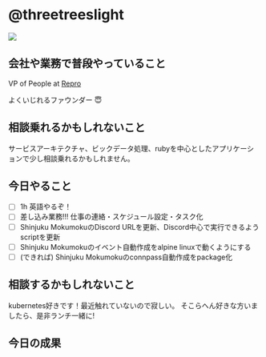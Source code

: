 # @threetreeslight

![](https://avatars3.githubusercontent.com/u/1057490?s=100&v=4)

## 会社や業務で普段やっていること

VP of People at [Repro](https://repro.io)

よくいじれるファウンダー :innocent:

## 相談乗れるかもしれないこと

サービスアーキテクチャ、ビックデータ処理、rubyを中心としたアプリケーションで少し相談乗れるかもしれません。

## 今日やること

- [ ] 1h 英語やるぞ！
- [ ] 差し込み業務!!! 仕事の連絡・スケジュール設定・タスク化
- [ ] Shinjuku MokumokuのDiscord URLを更新、Discord中心で実行できるようscriptを更新
- [ ] Shinjuku Mokumokuのイベント自動作成をalpine linuxで動くようにする
- [ ] (できれば) Shinjuku Mokumokuのconnpass自動作成をpackage化

## 相談するかもしれないこと

kubernetes好きです！最近触れていないので寂しい。
そこらへん好きな方いましたら、是非ランチ一緒に!

## 今日の成果
